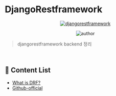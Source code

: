 # DjangoRestframework

<div align=center>

<a href="https://www.django-rest-framework.org">
<img alt="djangorestframework" src="https://www.django-rest-framework.org/img/logo.png" target="_blank" />
</a>

![author](https://img.shields.io/badge/author-tedhoon-ff69b4.svg?style=flat-square)

</div>

> djangorestframework backend 정리

</br>

## :memo: Content List

- [What is DRF?](#)
- [Github-official](https://github.com/encode/django-rest-framework)
